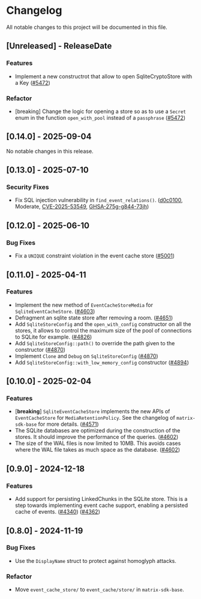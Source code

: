 # Changelog

All notable changes to this project will be documented in this file.

<!-- next-header -->

## [Unreleased] - ReleaseDate

### Features
- Implement a new constructrot that allow to open SqliteCryptoStore with a Key
  ([#5472](https://github.com/matrix-org/matrix-rust-sdk/pull/5472))

### Refactor
- [breaking] Change the logic for opening a store so as to use a `Secret` enum in the function `open_with_pool` instead of a `passphrase`
  ([#5472](https://github.com/matrix-org/matrix-rust-sdk/pull/5472))

## [0.14.0] - 2025-09-04

No notable changes in this release.

## [0.13.0] - 2025-07-10

### Security Fixes

- Fix SQL injection vulnerability in `find_event_relations()`.
  ([d0c0100](https://github.com/matrix-org/matrix-rust-sdk/commit/d0c01006e4808db5eb96ad5c496416f284d8bd3c), Moderate, [CVE-2025-53549](https://www.cve.org/CVERecord?id=CVE-2025-53549), [GHSA-275g-g844-73jh](https://github.com/matrix-org/matrix-rust-sdk/security/advisories/GHSA-275g-g844-73jh))

## [0.12.0] - 2025-06-10

### Bug Fixes

- Fix a `UNIQUE` constraint violation in the event cache store
  ([#5001](https://github.com/matrix-org/matrix-rust-sdk/pull/5001))

## [0.11.0] - 2025-04-11

### Features

- Implement the new method of `EventCacheStoreMedia` for `SqliteEventCacheStore`.
  ([#4603](https://github.com/matrix-org/matrix-rust-sdk/pull/4603))
- Defragment an sqlite state store after removing a room.
  ([#4651](https://github.com/matrix-org/matrix-rust-sdk/pull/4651))
- Add `SqliteStoreConfig` and the `open_with_config` constructor on all the
  stores, it allows to control the maximum size of the pool of connections to
  SQLite for example.
  ([#4826](https://github.com/matrix-org/matrix-rust-sdk/pull/4826))
- Add `SqliteStoreConfig::path()` to override the path given to the constructor
  ([#4870](https://github.com/matrix-org/matrix-rust-sdk/pull/4870/))
- Implement `Clone` and `Debug` on `SqliteStoreConfig`
  ([#4870](https://github.com/matrix-org/matrix-rust-sdk/pull/4870/))
- Add `SqliteStoreConfig::with_low_memory_config` constructor
  ([#4894](https://github.com/matrix-org/matrix-rust-sdk/pull/4894))

## [0.10.0] - 2025-02-04

### Features

- [**breaking**] `SqliteEventCacheStore` implements the new APIs of
  `EventCacheStore` for `MediaRetentionPolicy`. See the changelog of
  `matrix-sdk-base` for more details.
  ([#4571](https://github.com/matrix-org/matrix-rust-sdk/pull/4571))
- The SQLite databases are optimized during the construction of the stores. It
  should improve the performance of the queries.
  ([#4602](https://github.com/matrix-org/matrix-rust-sdk/pull/4602))
- The size of the WAL files is now limited to 10MB. This avoids cases where the
  WAL file takes as much space as the database.
  ([#4602](https://github.com/matrix-org/matrix-rust-sdk/pull/4602))

## [0.9.0] - 2024-12-18

### Features

- Add support for persisting LinkedChunks in the SQLite store. This is a step
  towards implementing event cache support, enabling a persisted cache of
  events.
  ([#4340](https://github.com/matrix-org/matrix-rust-sdk/pull/4340)) ([#4362](https://github.com/matrix-org/matrix-rust-sdk/pull/4362))

## [0.8.0] - 2024-11-19

### Bug Fixes

- Use the `DisplayName` struct to protect against homoglyph attacks.


### Refactor

- Move `event_cache_store/` to `event_cache/store/` in `matrix-sdk-base`.


